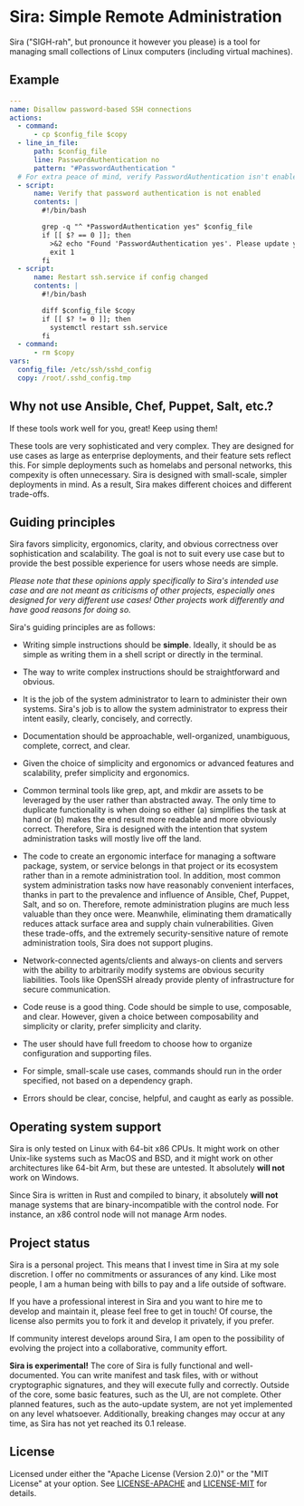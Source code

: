 # Sira: Simple Remote Administration

Sira ("SIGH-rah", but pronounce it however you please) is a tool for managing small collections of Linux computers (including virtual machines).

## Example

```yaml
---
name: Disallow password-based SSH connections
actions:
  - command:
      - cp $config_file $copy
  - line_in_file:
      path: $config_file
      line: PasswordAuthentication no
      pattern: "#PasswordAuthentication "
  # For extra peace of mind, verify PasswordAuthentication isn't enabled elsewhere.
  - script:
      name: Verify that password authentication is not enabled
      contents: |
        #!/bin/bash

        grep -q "^ *PasswordAuthentication yes" $config_file
        if [[ $? == 0 ]]; then
          >&2 echo "Found 'PasswordAuthentication yes'. Please update your task file."
          exit 1
        fi
  - script:
      name: Restart ssh.service if config changed
      contents: |
        #!/bin/bash

        diff $config_file $copy
        if [[ $? != 0 ]]; then
          systemctl restart ssh.service
        fi
  - command:
      - rm $copy
vars:
  config_file: /etc/ssh/sshd_config
  copy: /root/.sshd_config.tmp
```

## Why not use Ansible, Chef, Puppet, Salt, etc.?

If these tools work well for you, great! Keep using them!

These tools are very sophisticated and very complex. They are designed for use cases as large as enterprise deployments, and their feature sets reflect this. For simple deployments such as homelabs and personal networks, this compexity is often unnecessary. Sira is designed with small-scale, simpler deployments in mind. As a result, Sira makes different choices and different trade-offs.

## Guiding principles

Sira favors simplicity, ergonomics, clarity, and obvious correctness over sophistication and scalability. The goal is not to suit every use case but to provide the best possible experience for users whose needs are simple.

*Please note that these opinions apply specifically to Sira's intended use case and are not meant as criticisms of other projects, especially ones designed for very different use cases! Other projects work differently and have good reasons for doing so.*

Sira's guiding principles are as follows:

* Writing simple instructions should be **simple**. Ideally, it should be as simple as writing them in a shell script or directly in the terminal.

* The way to write complex instructions should be straightforward and obvious.

* It is the job of the system administrator to learn to administer their own systems. Sira's job is to allow the system administrator to express their intent easily, clearly, concisely, and correctly.

* Documentation should be approachable, well-organized, unambiguous, complete, correct, and clear.

* Given the choice of simplicity and ergonomics or advanced features and scalability, prefer simplicity and ergonomics.

* Common terminal tools like grep, apt, and mkdir are assets to be leveraged by the user rather than abstracted away. The only time to duplicate functionality is when doing so either (a) simplifies the task at hand or (b) makes the end result more readable and more obviously correct. Therefore, Sira is designed with the intention that system administration tasks will mostly live off the land.

* The code to create an ergonomic interface for managing a software package, system, or service belongs in that project or its ecosystem rather than in a remote administration tool. In addition, most common system administration tasks now have reasonably convenient interfaces, thanks in part to the prevalence and influence of Ansible, Chef, Puppet, Salt, and so on. Therefore, remote administration plugins are much less valuable than they once were. Meanwhile, eliminating them dramatically reduces attack surface area and supply chain vulnerabilities. Given these trade-offs, and the extremely security-sensitive nature of remote administration tools, Sira does not support plugins.

* Network-connected agents/clients and always-on clients and servers with the ability to arbitrarily modify systems are obvious security liabilities. Tools like OpenSSH already provide plenty of infrastructure for secure communication.

* Code reuse is a good thing. Code should be simple to use, composable, and clear. However, given a choice between composability and simplicity or clarity, prefer simplicity and clarity.

* The user should have full freedom to choose how to organize configuration and supporting files.

* For simple, small-scale use cases, commands should run in the order specified, not based on a dependency graph.

* Errors should be clear, concise, helpful, and caught as early as possible.

## Operating system support

Sira is only tested on Linux with 64-bit x86 CPUs. It might work on other Unix-like systems such as MacOS and BSD, and it might work on other architectures like 64-bit Arm, but these are untested. It absolutely **will not** work on Windows.

Since Sira is written in Rust and compiled to binary, it absolutely **will not** manage systems that are binary-incompatible with the control node. For instance, an x86 control node will not manage Arm nodes.

## Project status

Sira is a personal project. This means that I invest time in Sira at my sole discretion. I offer no commitments or assurances of any kind. Like most people, I am a human being with bills to pay and a life outside of software.

If you have a professional interest in Sira and you want to hire me to develop and maintain it, please feel free to get in touch! Of course, the license also permits you to fork it and develop it privately, if you prefer.

If community interest develops around Sira, I am open to the possibility of evolving the project into a collaborative, community effort.

**Sira is experimental!** The core of Sira is fully functional and well-documented. You can write manifest and task files, with or without cryptographic signatures, and they will execute fully and correctly. Outside of the core, some basic features, such as the UI, are not complete. Other planned features, such as the auto-update system, are not yet implemented on any level whatsoever. Additionally, breaking changes may occur at any time, as Sira has not yet reached its 0.1 release.

## License

Licensed under either the "Apache License (Version 2.0)" or the "MIT License" at your option. See [LICENSE-APACHE](LICENSE-APACHE) and [LICENSE-MIT](LICENSE-MIT) for details.
